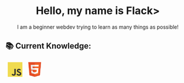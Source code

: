 <h1 align="center">Hello, my name is Flack></h1>
<p align="center">I am a beginner webdev trying to learn as many things as possible!</p>

## 📚 Current Knowledge:
<p>
  <img src="https://raw.githubusercontent.com/FlackCode/Flack/main/icons/javascript.png" height="40" style="vertical-align:down; margin:6px" alt="JavaScript" title="JavaScript">
  <img src="https://raw.githubusercontent.com/FlackCode/Flack/main/icons/html.png" height="40" style="vertical-align:down; margin:6px" alt="HTML" title="HTML">
</p>

